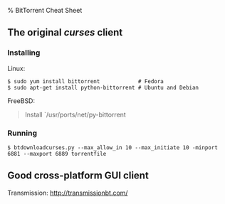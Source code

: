 % BitTorrent Cheat Sheet


## The original *curses* client

### Installing

Linux:

    $ sudo yum install bittorrent            # Fedora
    $ sudo apt-get install python-bittorrent # Ubuntu and Debian

FreeBSD:

> Install `/usr/ports/net/py-bittorrent

### Running

    $ btdownloadcurses.py --max_allow_in 10 --max_initiate 10 -minport 6881 --maxport 6889 torrentfile

## Good cross-platform GUI client

Transmission: <http://transmissionbt.com/>

